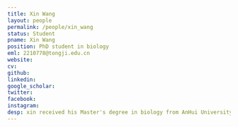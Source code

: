 ```yaml
---
title: Xin Wang
layout: people
permalink: /people/xin_wang
status: Student
pname: Xin Wang
position: PhD student in biology
eml: 2210778@tongji.edu.cn
website: 
cv: 
github: 
linkedin:
google_scholar: 
twitter: 
facebook: 
instagram:
desp: xin received his Master's degree in biology from AnHui University in 2022. His research focuses on understanding the epigenetic mechanisms in early embryonic development, as well as the development of small RNA sequencing methods based on early embryonic development models.
---
```

